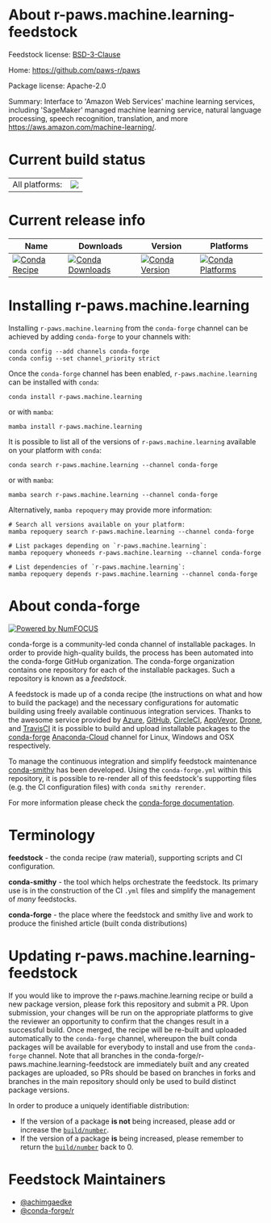 About r-paws.machine.learning-feedstock
=======================================

Feedstock license: [BSD-3-Clause](https://github.com/conda-forge/r-paws.machine.learning-feedstock/blob/main/LICENSE.txt)

Home: https://github.com/paws-r/paws

Package license: Apache-2.0

Summary: Interface to 'Amazon Web Services' machine learning services, including 'SageMaker' managed machine learning service, natural language processing, speech recognition, translation, and more <https://aws.amazon.com/machine-learning/>.

Current build status
====================


<table><tr><td>All platforms:</td>
    <td>
      <a href="https://dev.azure.com/conda-forge/feedstock-builds/_build/latest?definitionId=14242&branchName=main">
        <img src="https://dev.azure.com/conda-forge/feedstock-builds/_apis/build/status/r-paws.machine.learning-feedstock?branchName=main">
      </a>
    </td>
  </tr>
</table>

Current release info
====================

| Name | Downloads | Version | Platforms |
| --- | --- | --- | --- |
| [![Conda Recipe](https://img.shields.io/badge/recipe-r--paws.machine.learning-green.svg)](https://anaconda.org/conda-forge/r-paws.machine.learning) | [![Conda Downloads](https://img.shields.io/conda/dn/conda-forge/r-paws.machine.learning.svg)](https://anaconda.org/conda-forge/r-paws.machine.learning) | [![Conda Version](https://img.shields.io/conda/vn/conda-forge/r-paws.machine.learning.svg)](https://anaconda.org/conda-forge/r-paws.machine.learning) | [![Conda Platforms](https://img.shields.io/conda/pn/conda-forge/r-paws.machine.learning.svg)](https://anaconda.org/conda-forge/r-paws.machine.learning) |

Installing r-paws.machine.learning
==================================

Installing `r-paws.machine.learning` from the `conda-forge` channel can be achieved by adding `conda-forge` to your channels with:

```
conda config --add channels conda-forge
conda config --set channel_priority strict
```

Once the `conda-forge` channel has been enabled, `r-paws.machine.learning` can be installed with `conda`:

```
conda install r-paws.machine.learning
```

or with `mamba`:

```
mamba install r-paws.machine.learning
```

It is possible to list all of the versions of `r-paws.machine.learning` available on your platform with `conda`:

```
conda search r-paws.machine.learning --channel conda-forge
```

or with `mamba`:

```
mamba search r-paws.machine.learning --channel conda-forge
```

Alternatively, `mamba repoquery` may provide more information:

```
# Search all versions available on your platform:
mamba repoquery search r-paws.machine.learning --channel conda-forge

# List packages depending on `r-paws.machine.learning`:
mamba repoquery whoneeds r-paws.machine.learning --channel conda-forge

# List dependencies of `r-paws.machine.learning`:
mamba repoquery depends r-paws.machine.learning --channel conda-forge
```


About conda-forge
=================

[![Powered by
NumFOCUS](https://img.shields.io/badge/powered%20by-NumFOCUS-orange.svg?style=flat&colorA=E1523D&colorB=007D8A)](https://numfocus.org)

conda-forge is a community-led conda channel of installable packages.
In order to provide high-quality builds, the process has been automated into the
conda-forge GitHub organization. The conda-forge organization contains one repository
for each of the installable packages. Such a repository is known as a *feedstock*.

A feedstock is made up of a conda recipe (the instructions on what and how to build
the package) and the necessary configurations for automatic building using freely
available continuous integration services. Thanks to the awesome service provided by
[Azure](https://azure.microsoft.com/en-us/services/devops/), [GitHub](https://github.com/),
[CircleCI](https://circleci.com/), [AppVeyor](https://www.appveyor.com/),
[Drone](https://cloud.drone.io/welcome), and [TravisCI](https://travis-ci.com/)
it is possible to build and upload installable packages to the
[conda-forge](https://anaconda.org/conda-forge) [Anaconda-Cloud](https://anaconda.org/)
channel for Linux, Windows and OSX respectively.

To manage the continuous integration and simplify feedstock maintenance
[conda-smithy](https://github.com/conda-forge/conda-smithy) has been developed.
Using the ``conda-forge.yml`` within this repository, it is possible to re-render all of
this feedstock's supporting files (e.g. the CI configuration files) with ``conda smithy rerender``.

For more information please check the [conda-forge documentation](https://conda-forge.org/docs/).

Terminology
===========

**feedstock** - the conda recipe (raw material), supporting scripts and CI configuration.

**conda-smithy** - the tool which helps orchestrate the feedstock.
                   Its primary use is in the construction of the CI ``.yml`` files
                   and simplify the management of *many* feedstocks.

**conda-forge** - the place where the feedstock and smithy live and work to
                  produce the finished article (built conda distributions)


Updating r-paws.machine.learning-feedstock
==========================================

If you would like to improve the r-paws.machine.learning recipe or build a new
package version, please fork this repository and submit a PR. Upon submission,
your changes will be run on the appropriate platforms to give the reviewer an
opportunity to confirm that the changes result in a successful build. Once
merged, the recipe will be re-built and uploaded automatically to the
`conda-forge` channel, whereupon the built conda packages will be available for
everybody to install and use from the `conda-forge` channel.
Note that all branches in the conda-forge/r-paws.machine.learning-feedstock are
immediately built and any created packages are uploaded, so PRs should be based
on branches in forks and branches in the main repository should only be used to
build distinct package versions.

In order to produce a uniquely identifiable distribution:
 * If the version of a package **is not** being increased, please add or increase
   the [``build/number``](https://docs.conda.io/projects/conda-build/en/latest/resources/define-metadata.html#build-number-and-string).
 * If the version of a package **is** being increased, please remember to return
   the [``build/number``](https://docs.conda.io/projects/conda-build/en/latest/resources/define-metadata.html#build-number-and-string)
   back to 0.

Feedstock Maintainers
=====================

* [@achimgaedke](https://github.com/achimgaedke/)
* [@conda-forge/r](https://github.com/conda-forge/r/)

